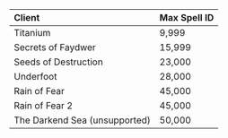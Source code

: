 **Client**|**Max Spell ID**
:-----|:-----
Titanium|9,999
Secrets of Faydwer|15,999
Seeds of Destruction|23,000
Underfoot|28,000
Rain of Fear|45,000
Rain of Fear 2|45,000
The Darkend Sea (unsupported)|50,000